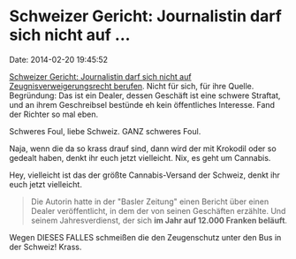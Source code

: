 Schweizer Gericht: Journalistin darf sich nicht auf \...
========================================================

Date: 2014-02-20 19:45:52

[Schweizer Gericht: Journalistin darf sich nicht auf
Zeugnisverweigerungsrecht
berufen](http://spiegel.de/article.do?id=954646). Nicht für sich, für
ihre Quelle. Begründung: Das ist ein Dealer, dessen Geschäft ist eine
schwere Straftat, und an ihrem Geschreibsel bestünde eh kein
öffentliches Interesse. Fand der Richter so mal eben.

Schweres Foul, liebe Schweiz. GANZ schweres Foul.

Naja, wenn die da so krass drauf sind, dann wird der mit Krokodil oder
so gedealt haben, denkt ihr euch jetzt vielleicht. Nix, es geht um
Cannabis.

Hey, vielleicht ist das der größte Cannabis-Versand der Schweiz, denkt
ihr euch jetzt vielleicht.

> Die Autorin hatte in der \"Basler Zeitung\" einen Bericht über einen
> Dealer veröffentlicht, in dem der von seinen Geschäften erzählte. Und
> seinem Jahresverdienst, der sich **im Jahr auf 12.000 Franken
> beläuft**.

Wegen DIESES FALLES schmeißen die den Zeugenschutz unter den Bus in der
Schweiz! Krass.
